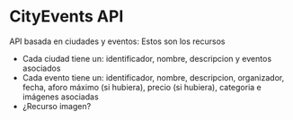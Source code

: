 # CityEvents API 

API basada en ciudades y eventos:
Estos son los recursos
- Cada ciudad tiene un: identificador, nombre, descripcion y eventos asociados
- Cada evento tiene un: identificador, nombre, descripcion, organizador, fecha, aforo máximo (si hubiera), precio (si hubiera), categoria e imágenes asociadas
- ¿Recurso imagen?
